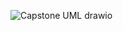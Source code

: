 ![Capstone UML drawio](https://github.com/user-attachments/assets/606eed3c-ab0f-4606-94a4-c5dc8e5f4bc2)
